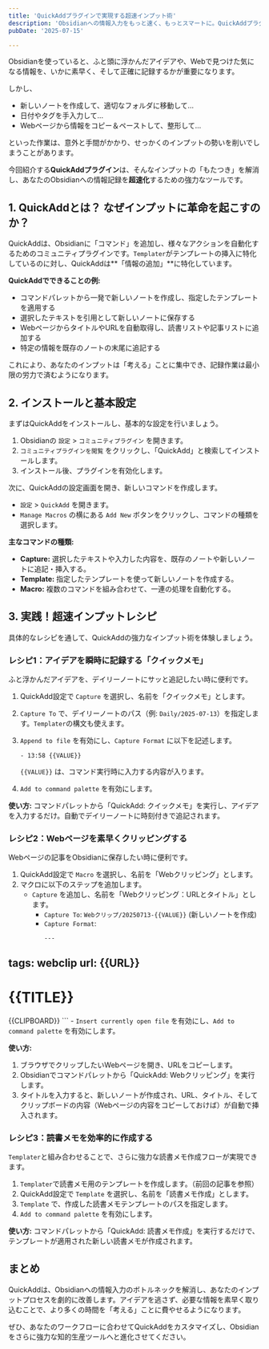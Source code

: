 ```yaml
---
title: 'QuickAddプラグインで実現する超速インプット術'
description: 'Obsidianへの情報入力をもっと速く、もっとスマートに。QuickAddプラグインを使えば、アイデアの瞬時な記録、Webクリッピング、定型情報の素早い追加など、あなたのインプットプロセスを劇的に高速化できます。'
pubDate: '2025-07-15'

---
```


Obsidianを使っていると、ふと頭に浮かんだアイデアや、Webで見つけた気になる情報を、いかに素早く、そして正確に記録するかが重要になります。

しかし、
- 新しいノートを作成して、適切なフォルダに移動して…
- 日付やタグを手入力して…
- Webページから情報をコピー＆ペーストして、整形して…

といった作業は、意外と手間がかかり、せっかくのインプットの勢いを削いでしまうことがあります。

今回紹介する**QuickAddプラグイン**は、そんなインプットの「もたつき」を解消し、あなたのObsidianへの情報記録を**超速化**するための強力なツールです。

## 1. QuickAddとは？ なぜインプットに革命を起こすのか？

QuickAddは、Obsidianに「コマンド」を追加し、様々なアクションを自動化するためのコミュニティプラグインです。`Templater`がテンプレートの挿入に特化しているのに対し、QuickAddは**「情報の追加」**に特化しています。

**QuickAddでできることの例:**
- コマンドパレットから一発で新しいノートを作成し、指定したテンプレートを適用する
- 選択したテキストを引用として新しいノートに保存する
- WebページからタイトルやURLを自動取得し、読書リストや記事リストに追加する
- 特定の情報を既存のノートの末尾に追記する

これにより、あなたのインプットは「考える」ことに集中でき、記録作業は最小限の労力で済むようになります。

## 2. インストールと基本設定

まずはQuickAddをインストールし、基本的な設定を行いましょう。

1.  Obsidianの `設定` > `コミュニティプラグイン` を開きます。
2.  `コミュニティプラグインを閲覧` をクリックし、「QuickAdd」と検索してインストールします。
3.  インストール後、プラグインを有効化します。

次に、QuickAddの設定画面を開き、新しいコマンドを作成します。

- `設定` > `QuickAdd` を開きます。
- `Manage Macros` の横にある `Add New` ボタンをクリックし、コマンドの種類を選択します。

**主なコマンドの種類:**
- **Capture:** 選択したテキストや入力した内容を、既存のノートや新しいノートに追記・挿入する。
- **Template:** 指定したテンプレートを使って新しいノートを作成する。
- **Macro:** 複数のコマンドを組み合わせて、一連の処理を自動化する。

## 3. 実践！超速インプットレシピ

具体的なレシピを通して、QuickAddの強力なインプット術を体験しましょう。

### レシピ1：アイデアを瞬時に記録する「クイックメモ」

ふと浮かんだアイデアを、デイリーノートにサッと追記したい時に便利です。

1.  QuickAdd設定で `Capture` を選択し、名前を「クイックメモ」とします。
2.  `Capture To` で、デイリーノートのパス（例: `Daily/2025-07-13`）を指定します。`Templater`の構文も使えます。
3.  `Append to file` を有効にし、`Capture Format` に以下を記述します。

    ```
    - 13:58 {{VALUE}}
    ```
    `{{VALUE}}` は、コマンド実行時に入力する内容が入ります。
4.  `Add to command palette` を有効にします。

**使い方:** コマンドパレットから「QuickAdd: クイックメモ」を実行し、アイデアを入力するだけ。自動でデイリーノートに時刻付きで追記されます。

### レシピ2：Webページを素早くクリッピングする

Webページの記事をObsidianに保存したい時に便利です。

1.  QuickAdd設定で `Macro` を選択し、名前を「Webクリッピング」とします。
2.  マクロに以下のステップを追加します。
    - `Capture` を追加し、名前を「Webクリッピング：URLとタイトル」とします。
        - `Capture To`: `Webクリップ/20250713-{{VALUE}}` (新しいノートを作成)
        - `Capture Format`: 
            ```
            ---
tags: webclip
url: {{URL}}
---

# {{TITLE}}

{{CLIPBOARD}}
            ```
        - `Insert currently open file` を有効にし、`Add to command palette` を有効にします。

**使い方:**
1.  ブラウザでクリップしたいWebページを開き、URLをコピーします。
2.  Obsidianでコマンドパレットから「QuickAdd: Webクリッピング」を実行します。
3.  タイトルを入力すると、新しいノートが作成され、URL、タイトル、そしてクリップボードの内容（Webページの内容をコピーしておけば）が自動で挿入されます。

### レシピ3：読書メモを効率的に作成する

`Templater`と組み合わせることで、さらに強力な読書メモ作成フローが実現できます。

1.  `Templater`で読書メモ用のテンプレートを作成します。（前回の記事を参照）
2.  QuickAdd設定で `Template` を選択し、名前を「読書メモ作成」とします。
3.  `Template` で、作成した読書メモテンプレートのパスを指定します。
4.  `Add to command palette` を有効にします。

**使い方:** コマンドパレットから「QuickAdd: 読書メモ作成」を実行するだけで、テンプレートが適用された新しい読書メモが作成されます。

## まとめ

QuickAddは、Obsidianへの情報入力のボトルネックを解消し、あなたのインプットプロセスを劇的に改善します。アイデアを逃さず、必要な情報を素早く取り込むことで、より多くの時間を「考える」ことに費やせるようになります。

ぜひ、あなたのワークフローに合わせてQuickAddをカスタマイズし、Obsidianをさらに強力な知的生産ツールへと進化させてください。

